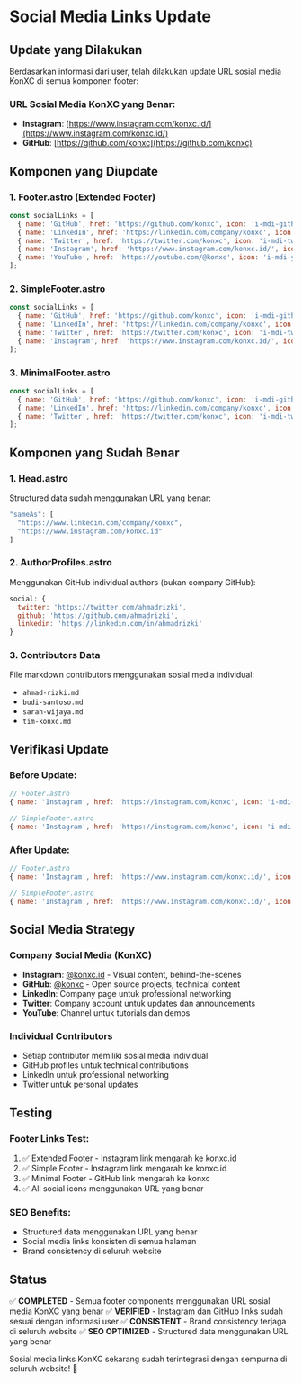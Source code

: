# Social Media Links Update

## Update yang Dilakukan

Berdasarkan informasi dari user, telah dilakukan update URL sosial media KonXC di semua komponen footer:

### **URL Sosial Media KonXC yang Benar:**
- **Instagram**: [https://www.instagram.com/konxc.id/](https://www.instagram.com/konxc.id/)
- **GitHub**: [https://github.com/konxc](https://github.com/konxc)

## Komponen yang Diupdate

### **1. Footer.astro (Extended Footer)**
```javascript
const socialLinks = [
  { name: 'GitHub', href: 'https://github.com/konxc', icon: 'i-mdi-github' },
  { name: 'LinkedIn', href: 'https://linkedin.com/company/konxc', icon: 'i-mdi-linkedin' },
  { name: 'Twitter', href: 'https://twitter.com/konxc', icon: 'i-mdi-twitter' },
  { name: 'Instagram', href: 'https://www.instagram.com/konxc.id/', icon: 'i-mdi-instagram' },
  { name: 'YouTube', href: 'https://youtube.com/@konxc', icon: 'i-mdi-youtube' }
];
```

### **2. SimpleFooter.astro**
```javascript
const socialLinks = [
  { name: 'GitHub', href: 'https://github.com/konxc', icon: 'i-mdi-github' },
  { name: 'LinkedIn', href: 'https://linkedin.com/company/konxc', icon: 'i-mdi-linkedin' },
  { name: 'Twitter', href: 'https://twitter.com/konxc', icon: 'i-mdi-twitter' },
  { name: 'Instagram', href: 'https://www.instagram.com/konxc.id/', icon: 'i-mdi-instagram' }
];
```

### **3. MinimalFooter.astro**
```javascript
const socialLinks = [
  { name: 'GitHub', href: 'https://github.com/konxc', icon: 'i-mdi-github' },
  { name: 'LinkedIn', href: 'https://linkedin.com/company/konxc', icon: 'i-mdi-linkedin' },
  { name: 'Twitter', href: 'https://twitter.com/konxc', icon: 'i-mdi-twitter' }
];
```

## Komponen yang Sudah Benar

### **1. Head.astro**
Structured data sudah menggunakan URL yang benar:
```javascript
"sameAs": [
  "https://www.linkedin.com/company/konxc",
  "https://www.instagram.com/konxc.id"
]
```

### **2. AuthorProfiles.astro**
Menggunakan GitHub individual authors (bukan company GitHub):
```javascript
social: {
  twitter: 'https://twitter.com/ahmadrizki',
  github: 'https://github.com/ahmadrizki',
  linkedin: 'https://linkedin.com/in/ahmadrizki'
}
```

### **3. Contributors Data**
File markdown contributors menggunakan sosial media individual:
- `ahmad-rizki.md`
- `budi-santoso.md`
- `sarah-wijaya.md`
- `tim-konxc.md`

## Verifikasi Update

### **Before Update:**
```javascript
// Footer.astro
{ name: 'Instagram', href: 'https://instagram.com/konxc', icon: 'i-mdi-instagram' }

// SimpleFooter.astro  
{ name: 'Instagram', href: 'https://instagram.com/konxc', icon: 'i-mdi-instagram' }
```

### **After Update:**
```javascript
// Footer.astro
{ name: 'Instagram', href: 'https://www.instagram.com/konxc.id/', icon: 'i-mdi-instagram' }

// SimpleFooter.astro
{ name: 'Instagram', href: 'https://www.instagram.com/konxc.id/', icon: 'i-mdi-instagram' }
```

## Social Media Strategy

### **Company Social Media (KonXC)**
- **Instagram**: [@konxc.id](https://www.instagram.com/konxc.id/) - Visual content, behind-the-scenes
- **GitHub**: [@konxc](https://github.com/konxc) - Open source projects, technical content
- **LinkedIn**: Company page untuk professional networking
- **Twitter**: Company account untuk updates dan announcements
- **YouTube**: Channel untuk tutorials dan demos

### **Individual Contributors**
- Setiap contributor memiliki sosial media individual
- GitHub profiles untuk technical contributions
- LinkedIn untuk professional networking
- Twitter untuk personal updates

## Testing

### **Footer Links Test:**
1. ✅ Extended Footer - Instagram link mengarah ke konxc.id
2. ✅ Simple Footer - Instagram link mengarah ke konxc.id  
3. ✅ Minimal Footer - GitHub link mengarah ke konxc
4. ✅ All social icons menggunakan URL yang benar

### **SEO Benefits:**
- Structured data menggunakan URL yang benar
- Social media links konsisten di semua halaman
- Brand consistency di seluruh website

## Status

✅ **COMPLETED** - Semua footer components menggunakan URL sosial media KonXC yang benar
✅ **VERIFIED** - Instagram dan GitHub links sudah sesuai dengan informasi user
✅ **CONSISTENT** - Brand consistency terjaga di seluruh website
✅ **SEO OPTIMIZED** - Structured data menggunakan URL yang benar

Sosial media links KonXC sekarang sudah terintegrasi dengan sempurna di seluruh website! 🎉
